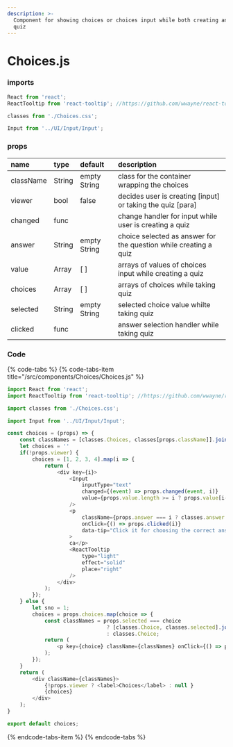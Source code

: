 ```yaml
---
description: >-
  Component for showing choices or choices input while both creating and taking
  quiz
---
```


# Choices.js

### imports

```javascript
React from 'react';
ReactTooltip from 'react-tooltip'; //https://github.com/wwayne/react-tooltip

classes from './Choices.css';

Input from '../UI/Input/Input';
```

### props

| **name** | type | default | description |
| :--- | :--- | :--- | :--- |
| className | String | empty String | class for the container wrapping the choices |
| viewer | bool | false | decides user is creating \[input\] or taking the quiz \[para\] |
| changed | func |  | change handler for input while user is creating a quiz |
| answer | String | empty String | choice selected as answer for the question while creating a quiz |
| value | Array | \[ \] | arrays of values of choices input while creating a quiz |
| choices | Array | \[ \] | arrays of choices while taking quiz |
| selected | String | empty String | selected choice value whilte taking quiz |
| clicked | func |  | answer selection handler while taking quiz |

### Code

{% code-tabs %}
{% code-tabs-item title="/src/components/Choices/Choices.js" %}
```javascript
import React from 'react';
import ReactTooltip from 'react-tooltip'; //https://github.com/wwayne/react-tooltip

import classes from './Choices.css';

import Input from '../UI/Input/Input';

const choices = (props) => {
    const classNames = [classes.Choices, classes[props.className]].join(' ');
    let choices = ''
    if(!props.viewer) {
        choices = [1, 2, 3, 4].map(i => {
            return (
                <div key={i}>
                    <Input 
                        inputType="text" 
                        changed={(event) => props.changed(event, i)}
                        value={props.value.length >= i ? props.value[i-1] : ""}
                    />
                    <p 
                        className={props.answer === i ? classes.answer : ''} 
                        onClick={() => props.clicked(i)}
                        data-tip="Click it for choosing the correct answer"
                    >
                    ca</p>
                    <ReactTooltip 
                        type="light"
                        effect="solid"
                        place="right" 
                    />
                </div>
            );
        });
    } else {
        let sno = 1;
        choices = props.choices.map(choice => {
            const classNames = props.selected === choice
                                ? [classes.Choice, classes.selected].join(' ')
                                : classes.Choice;
            return (
                <p key={choice} className={classNames} onClick={() => props.clicked(choice)} >{sno++}) <span>{choice}</span></p>
            );
        });
    }
    return (
        <div className={classNames}>
            {!props.viewer ? <label>Choices</label> : null }
            {choices}
        </div>
    );
}

export default choices;
```
{% endcode-tabs-item %}
{% endcode-tabs %}

